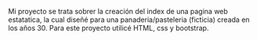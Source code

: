 Mi proyecto se trata sobrer la creación del index de una pagina web estatatica, la cual diseñé para una panaderia/pasteleria (ficticia) creada en los años 30.
Para este proyecto utilicé HTML, css y bootstrap.
